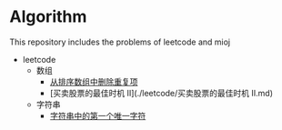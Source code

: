 # Algorithm
This repository includes the problems of leetcode and mioj
- leetcode
  - 数组
    - [从排序数组中删除重复项](./leetcode/从排序数组中删除重复项.md)
    - [买卖股票的最佳时机 II](./leetcode/买卖股票的最佳时机 II.md)
  - 字符串
    - [字符串中的第一个唯一字符](./leetcode/字符串中的第一个唯一字符.md)
